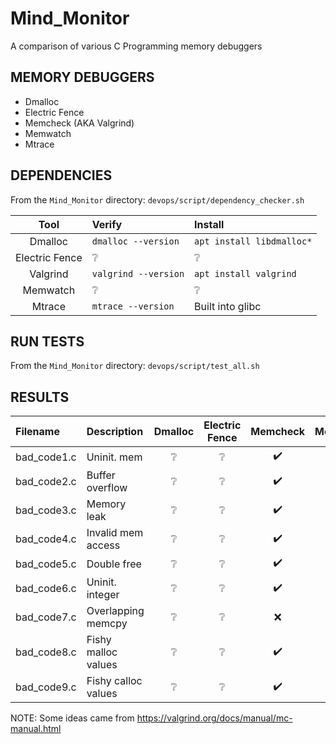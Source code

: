 # Mind_Monitor
A comparison of various C Programming memory debuggers

## MEMORY DEBUGGERS

* Dmalloc
* Electric Fence
* Memcheck (AKA Valgrind)
* Memwatch
* Mtrace

## DEPENDENCIES

From the `Mind_Monitor` directory:
`devops/script/dependency_checker.sh`

| Tool           | Verify | Install |
| :------------: | :----- | :------ |
| Dmalloc        | `dmalloc --version` | `apt install libdmalloc*` |
| Electric Fence | :grey_question: | :grey_question: |
| Valgrind       | `valgrind --version` | `apt install valgrind` |
| Memwatch       | :grey_question: | :grey_question: |
| Mtrace         | `mtrace --version` | Built into glibc |


## RUN TESTS

From the `Mind_Monitor` directory:
`devops/script/test_all.sh`

## RESULTS

| Filename    | Description         | Dmalloc         | Electric Fence  | Memcheck           | Memwatch        | Mtrace     |
| :---------- | :------------------ | :-------------: | :-------------: | :----------------: | :-------------: | :--------: |
| bad_code1.c | Uninit. mem         | :grey_question: | :grey_question: | :heavy_check_mark: | :grey_question: | :x: |
| bad_code2.c | Buffer overflow     | :grey_question: | :grey_question: | :heavy_check_mark: | :grey_question: | :x: |
| bad_code3.c | Memory leak         | :grey_question: | :grey_question: | :heavy_check_mark: | :grey_question: | :heavy_check_mark: |
| bad_code4.c | Invalid mem access  | :grey_question: | :grey_question: | :heavy_check_mark: | :grey_question: | :x: |
| bad_code5.c | Double free         | :grey_question: | :grey_question: | :heavy_check_mark: | :grey_question: | :x: |
| bad_code6.c | Uninit. integer     | :grey_question: | :grey_question: | :heavy_check_mark: | :grey_question: | :x: |
| bad_code7.c | Overlapping memcpy  | :grey_question: | :grey_question: | :x: | :grey_question: | :x: |
| bad_code8.c | Fishy malloc values | :grey_question: | :grey_question: | :heavy_check_mark: | :grey_question: | :x: |
| bad_code9.c | Fishy calloc values | :grey_question: | :grey_question: | :heavy_check_mark: | :grey_question: | :x: |


NOTE:  Some ideas came from https://valgrind.org/docs/manual/mc-manual.html
